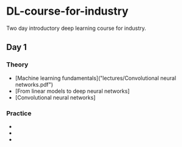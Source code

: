 # DL-course-for-industry
Two day introductory deep learning course for industry.

## Day 1

### Theory
* [Machine learning fundamentals]("lectures/Convolutional neural networks.pdf")
* [From linear models to deep neural networks]
* [Convolutional neural networks]

### Practice
*
*
*
